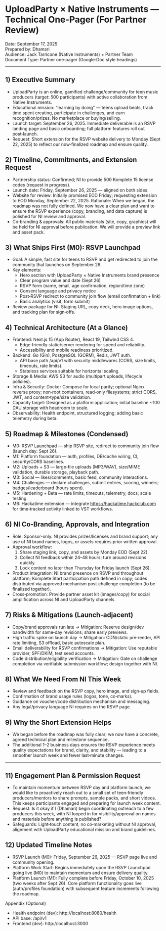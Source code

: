 # UploadParty × Native Instruments — Technical One‑Pager (For Partner Review)

Date: September 17, 2025  
Prepared by: Dhamari  
Audience: Jack Tarricone (Native Instruments) + Partner Team  
Document Type: Partner one‑pager (Google‑Doc style headings)

---

## 1) Executive Summary
- UploadParty is an online, gamified challenge/community for teen music producers (target: 500 participants) with active collaboration from Native Instruments.  
- Educational mission: “learning by doing” — teens upload beats, track time spent creating, participate in challenges, and earn recognition/prizes. No marketplace or buying/selling.  
- Launch target: September 26, 2025. Immediate deliverable is an RSVP landing page and basic onboarding; full platform features roll out post‑launch.  
- Request: Short extension for the RSVP website delivery to Monday (Sept 22, 2025) to reflect our now‑finalized roadmap and ensure quality.

## 2) Timeline, Commitments, and Extension Request
- Partnership status: Confirmed; NI to provide 500 Komplete 15 license codes (request in progress).  
- Launch date: Friday, September 26, 2025 — aligned on both sides.  
- Website for review: Initially promised EOD Friday; requesting extension to EOD Monday, September 22, 2025. Rationale: When we began, the roadmap was not fully defined. We now have a clear plan and want to ensure the RSVP experience (copy, branding, and data capture) is polished for NI review and approval.  
- Co‑branding & approvals: All public materials (site, copy, graphics) will be held for NI approval before publication. We will provide a preview link and asset pack.

## 3) What Ships First (M0): RSVP Launchpad
- Goal: A simple, fast site for teens to RSVP and get redirected to join the community that launches on September 26.  
- Key elements:  
  - Hero section with UploadParty × Native Instruments brand presence  
  - Clear program value and date (Sept 26)  
  - RSVP form (name, email, age confirmation, region/time zone)  
  - Consent language and privacy notice  
  - Post‑RSVP redirect to community join flow (email confirmation + link)  
  - Basic analytics (visit, form submit)  
- Review package for NI: Staging URL, copy deck, hero image options, and tracking plan for sign‑offs.

## 4) Technical Architecture (At a Glance)
- Frontend: Next.js 15 (App Router), React 19, Tailwind CSS 4.  
  - Edge‑friendly static/server rendering for speed and reliability.  
  - Accessibility and mobile readiness prioritized.  
- Backend: Go (Gin), PostgreSQL (GORM), Redis, JWT auth.  
  - API base path /api/v1 with security middlewares (CORS, size limits, timeouts, rate limits).  
  - Stateless services suitable for horizontal scaling.  
- Storage & Media: AWS S3 for audio (multipart uploads, lifecycle policies).  
- Infra & Security: Docker Compose for local parity; optional Nginx reverse proxy; non‑root containers, read‑only filesystems; strict CORS, JWT, and content‑type/size validation.  
- Capacity target: Designed as a platform application; initial baseline ~100 DAU storage with headroom to scale.  
- Observability: Health endpoint, structured logging; adding basic telemetry during beta.

## 5) Roadmap & Milestones (Condensed)
- M0: RSVP Launchpad — ship RSVP site, redirect to community join flow (launch day: Sept 26).  
- M1: Platform foundation — auth, profiles, DB/cache wiring, CI, security/CORS baselines.  
- M2: Uploads + S3 — large‑file uploads (MP3/WAV), size/MIME validation, durable storage, playback path.  
- M3: Social — likes/comments, basic feed, community interactions.  
- M4: Challenges — declare challenges, submit entries, scoring, winners; badges/leaderboard (hours spent).  
- M5: Hardening + Beta — rate limits, timeouts, telemetry, docs; scale testing.  
- M6: Hackatime extension — integrate https://hackatime.hackclub.com for time‑tracked activity linked to VST workflows.  

## 6) NI Co‑Branding, Approvals, and Integration
- Role: Sponsor-only. NI provides prizes/licenses and brand support; any use of NI brand names, logos, or assets requires prior written approval.
- Approval workflow:
  1) Share staging link, copy, and assets by Monday EOD (Sept 22).  
  2) Collect NI feedback within 24–48 hours; turn around revisions quickly.  
  3) Lock content no later than Thursday for Friday launch (Sept 26).  
- Product integration: NI brand presence on RSVP and throughout platform; Komplete Start participation path defined in copy; codes distributed via approved mechanism post‑challenge completion (to be finalized together).  
- Cross‑promotion: Provide partner asset kit (images/copy) for social amplification across NI and UploadParty channels.

## 7) Risks & Mitigations (Launch‑adjacent)
- Copy/brand approvals run late → Mitigation: Reserve design/dev bandwidth for same‑day revisions; share early previews.  
- High traffic spike on launch day → Mitigation: CDN/static pre‑render, API rate limiting, S3 offload, basic autoscale plan.  
- Email deliverability for RSVP confirmations → Mitigation: Use reputable provider, SPF/DKIM, test seed accounts.  
- Code distribution/eligibility verification → Mitigation: Gate on challenge completion via verifiable submission workflow; design together with NI.

## 8) What We Need From NI This Week
- Review and feedback on the RSVP copy, hero image, and sign‑up fields.  
- Confirmation of brand usage rules (logos, tone, co‑marks).  
- Guidance on voucher/code distribution mechanism and messaging.  
- Any legal/privacy language NI requires on the RSVP page.

## 9) Why the Short Extension Helps
- We began before the roadmap was fully clear; we now have a concrete, agreed technical plan and milestone sequence.  
- The additional 1–2 business days ensures the RSVP experience meets quality expectations for brand, clarity, and stability — leading to a smoother launch week and fewer last‑minute changes.

---

## 11) Engagement Plan & Permission Request
- To maintain momentum between RSVP day and platform launch, we would like to proactively reach out to a small set of teen‑friendly producers/mentors to share prompts, sample packs, and short videos. This keeps participants engaged and preparing for launch week content.
- Request: Is it okay if I (Dhamari) begin coordinating outreach to a few producers this week, with NI looped in for visibility/approval on names and materials before anything is published?
- Safeguards: Light‑touch content, no co‑marketing without NI approval, alignment with UploadParty educational mission and brand guidelines.

## 12) Updated Timeline Notes
- RSVP Launch (M0): Friday, September 26, 2025 — RSVP page live and community opening.
- Platform Work Start: Begins immediately upon the RSVP Launchpad going live (M0) to maintain momentum and ensure delivery quality.
- Platform Launch (M1): Fully complete before Friday, October 10, 2025 (two weeks after Sept 26). Core platform functionality goes live (auth/profiles foundation) with subsequent feature increments following the roadmap.

Appendix (Optional)  
- Health endpoint (dev): http://localhost:8080/health  
- API base: /api/v1  
- Frontend (dev): http://localhost:3000
